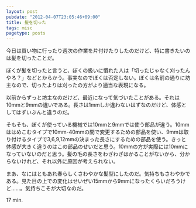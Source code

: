 ```yaml
---
layout: post
pubdate: "2012-04-07T23:05:46+09:00"
title: 髪を切った
tags: misc
pagetype: posts
---
```

今日は買い物に行ったり週次の作業を片付けたりしたのだけど、特に書きたいのは髪を切ったことだ。

ぼくが髪を切ったと言うと、ぼくの扱いに慣れた人は「切ったじゃなく刈ったんやろ？」などとからかう。事実なのでぼくは否定しない。ぼくは名前の通りに坊主なので、切ったよりは刈ったの方がより適当な表現になる。

以前からずっと坊主なのだけど、最近になって気づいたことがある。それは10mmと9mmの違いである。長さは1mmしか違わないはずなのだけど、体感としてはずいぶんと違うのだ。

そもそも、ぼくが使っている機械では10mmと9mmでは使う部品が違う。10mmははめこむタイプで10mm-40mmの間で変更するための部品を使い、9mmは取り付けるタイプで3,6,9,12mmの決まった長さにするための部品を使う。きっと体感が大きく違うのはこの部品のせいだと思う。10mmの方が実際には10mmになっていないのだと思う。髪の毛の長さをわざわざはかることがないから、分からないけれど、それ以外に原因が考えられない。

まあ、なにはともあれ春らしくさわやかな髪型にしたのだ。気持ちもさわやかである。見た目の上での変化はせいぜい15mmから9mmになったくらいだろうけど……。気持ちこそが大切なのだ。

17 min.
